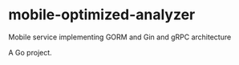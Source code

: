 # mobile-optimized-analyzer

Mobile service implementing GORM and Gin and gRPC architecture

A Go project.